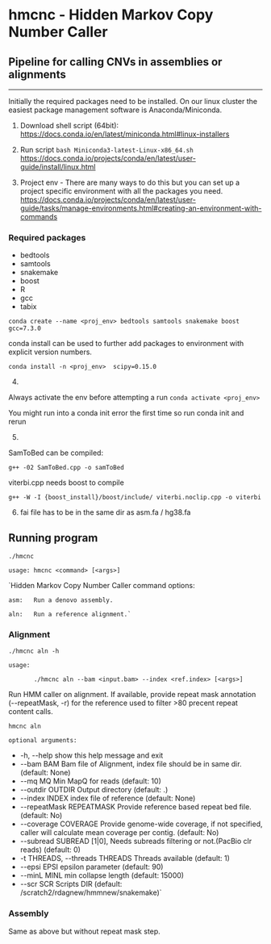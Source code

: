 # hmcnc - Hidden Markov Copy Number Caller 
## Pipeline for calling CNVs in assemblies or alignments

---
 
Initially the required packages need to be installed.
On our linux cluster the easiest package management software is Anaconda/Miniconda. 

1. Download shell script (64bit):
https://docs.conda.io/en/latest/miniconda.html#linux-installers

2. Run script
`bash Miniconda3-latest-Linux-x86_64.sh`
https://docs.conda.io/projects/conda/en/latest/user-guide/install/linux.html


3. Project env - There are many ways to do this but you can set up a project specific environment with all the packages you need.
https://docs.conda.io/projects/conda/en/latest/user-guide/tasks/manage-environments.html#creating-an-environment-with-commands

### Required packages
- bedtools
- samtools
- snakemake
- boost
- R 
- gcc
- tabix

`conda create --name <proj_env> bedtools samtools snakemake boost gcc=7.3.0`

conda install can be used to further add packages to <proj> environment with explicit version numbers.
 
`conda install -n <proj_env>  scipy=0.15.0`

4.

Always activate the env before attempting a run
`conda activate <proj_env>`

You might run into a conda init error the first time so run conda init and rerun


5.
SamToBed can be compiled: 

`g++ -02 SamToBed.cpp -o samToBed`

viterbi.cpp needs boost to compile

`g++ -W -I {boost_install}/boost/include/ viterbi.noclip.cpp -o viterbi`

6. fai file has to be in the same dir as asm.fa / hg38.fa

## Running program

`./hmcnc`

`usage: hmcnc <command> [<args>]`

`Hidden Markov Copy Number Caller command options:

	asm:   Run a denovo assembly.
	
	aln:   Run a reference alignment.`
	
### Alignment

`./hmcnc aln -h`

`usage:`

`    	./hmcnc aln --bam <input.bam> --index <ref.index> [<args>]`

Run HMM caller on alignment. If available, provide repeat mask annotation (--repeatMask, -r) for the reference used to filter >80 precent repeat content calls.

`hmcnc aln`

`optional arguments:`
-  -h, --help            show this help message and exit
-  --bam BAM             Bam file of Alignment, index file should be in same dir. (default: None)
-  --mq MQ               Min MapQ for reads (default: 10)
-  --outdir OUTDIR       Output directory (default: .)
-  --index INDEX         index file of reference (default: None)
-  --repeatMask REPEATMASK     Provide reference based repeat bed file. (default: No)
-  --coverage COVERAGE   Provide genome-wide coverage, if not specified, caller will calculate mean coverage per contig. (default: No)
-  --subread SUBREAD     [1|0], Needs subreads filtering or not.(PacBio clr reads) (default: 0)
-  -t THREADS, --threads THREADS      Threads available (default: 1)
-  --epsi EPSI           epsilon parameter (default: 90)
-  --minL MINL           min collapse length (default: 15000)
-  --scr SCR             Scripts DIR (default: /scratch2/rdagnew/hmmnew/snakemake)`
  

### Assembly 

Same as above but without repeat mask step.

